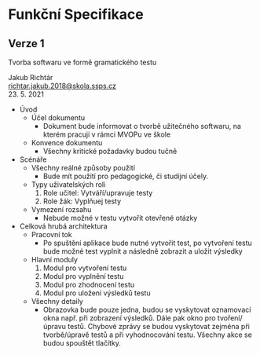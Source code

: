 # Funkční Specifikace
## Verze 1

Tvorba softwaru ve formě gramatického testu

Jakub Richtár <br/>
richtar.jakub.2018@skola.ssps.cz <br/>
23. 5. 2021

 

* Úvod
  * Účel dokumentu
    * Dokument bude informovat o tvorbě užitečného softwaru, na kterém pracuji v rámci MVOPu ve škole
  * Konvence dokumentu
    * Všechny kritické požadavky budou tučně
* Scénáře
  * Všechny reálné způsoby použití
    * Bude mít použití pro pedagogické, či studijní účely.
  * Typy uživatelských rolí
    1. Role učitel: Vytváří/upravuje testy
    2. Role žák: Vyplňuej testy
  * Vymezení rozsahu
    * Nebude možné v testu vytvořit otevřené otázky
* Celková hrubá architektura 
  * Pracovní tok
    * Po spuštění aplikace bude nutné vytvořit test, po vytvoření testu bude možné test vyplnit a následně zobrazit a uložit výsledky
  * Hlavní moduly
    1. Modul pro vytvoření testu
    2. Modul pro vyplnění testu
    3. Modul pro zhodnocení testu
    4. Modul pro uložení výsledků testu
  * Všechny detaily
    * Obrazovka bude pouze jedna, budou se vyskytovat oznamovací okna např. při zobrazení výsledků. Dále pak okno pro tvoření/úpravu testů. Chybové zprávy se budou vyskytovat zejména při tvorbě/úpravě testů a při vyhodnocování testu. Všechny akce se budou spouštět tlačítky.
